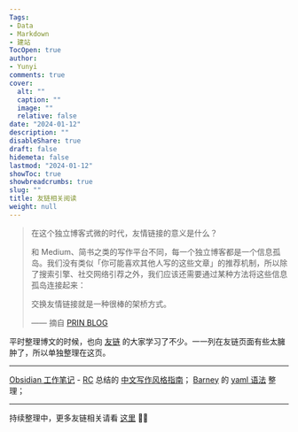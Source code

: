```yaml
---
Tags:
- Data
- Markdown
- 建站
TocOpen: true
author:
- Yunyi
comments: true
cover:
  alt: ""
  caption: ""
  image: ""
  relative: false
date: "2024-01-12"
description: ""
disableShare: true
draft: false
hidemeta: false
lastmod: "2024-01-12"
showToc: true
showbreadcrumbs: true
slug: ""
title: 友链相关阅读
weight: null
---
```


> 在这个独立博客式微的时代，友情链接的意义是什么？
> 
> 和 Medium、简书之类的写作平台不同，每一个独立博客都是一个信息孤岛。我们没有类似「你可能喜欢其他人写的这些文章」的推荐机制，所以除了搜索引擎、社交网络引荐之外，我们应该还需要通过某种方法将这些信息孤岛连接起来：
> 
> 交换友情链接就是一种很棒的架桥方式。
> 
> —— 摘自 [PRIN BLOG](https://printempw.github.io/friends/) 


平时整理博文的时候，也向 [友链](http://yunyitang.me/zh/links/) 的大家学习了不少。一一列在友链页面有些太臃肿了，所以单独整理在这页。

---

[Obsidian 工作笔记](http://yunyitang.me/zh/blog/tech/obsedian/) -
[RC](https://stdrc.cc) 总结的 [中文写作风格指南](https://stdrc.cc/style-guides/chinese)；
[Barney](https://hugo.bnblogs.cc) 的 [yaml 语法](https://hugo.bnblogs.cc/yaml语法/) 整理；

---

持续整理中，更多友链相关请看 [这里](http://yunyitang.me/zh/links/) 👋🏼
